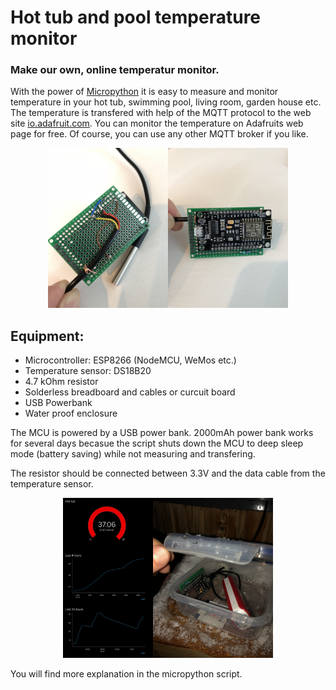 # Hot tub and pool temperature monitor

### Make our own, online temperatur monitor. 

With the power of [Micropython](http://micropython.org/) it is easy to measure and monitor temperature in your hot tub, swimming pool, living room, garden house etc. The temperature is transfered with help of the MQTT protocol to the web site [io.adafruit.com](https://io.adafruit.com). You can monitor the temperature on Adafruits web page for free. Of course, you can use any other MQTT broker if you like.

<p align="center">
<img src="https://raw.githubusercontent.com/roarnyg/hot-tub-and-pool-temperature-monitor/master/images/Circuit%20board.jpg" height="256" title="Circuit board with ESP8266 and resistor"><img src="https://raw.githubusercontent.com/roarnyg/hot-tub-and-pool-temperature-monitor/master/images/Circuit%20board2.jpg" height="256" title="Circuit board soldered">
</p>

## Equipment:
* Microcontroller: ESP8266 (NodeMCU, WeMos etc.)
* Temperature sensor: DS18B20
* 4.7 kOhm resistor
* Solderless breadboard and cables or curcuit board
* USB Powerbank
* Water proof enclosure

The MCU is powered by a USB power bank. 2000mAh power bank works for several days becasue the script shuts down the MCU to deep sleep mode (battery saving) while not measuring and transfering.

The resistor should be connected between 3.3V and the data cable from the temperature sensor. 

<p align="center">
<img src="https://raw.githubusercontent.com/roarnyg/hot-tub-and-pool-temperature-monitor/master/images/Dashboard.jpg" height="256" title="Adafruit dashboard"><img src="https://raw.githubusercontent.com/roarnyg/hot-tub-and-pool-temperature-monitor/master/images/Hot_Tub_Temp.jpg" height="256" title="Winter temperature">
</p>

You will find more explanation in the micropython script. 

